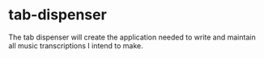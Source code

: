 # tab-dispenser
The tab dispenser will create the application needed to write and maintain all music transcriptions I intend to make.
